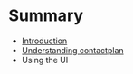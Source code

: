 # Summary

* [Introduction](README.md)
* [Understanding contactplan](UnderstandingContactplan.md)
* Using the UI

